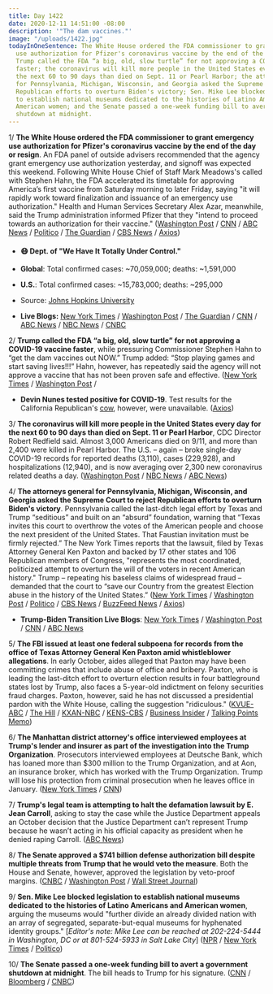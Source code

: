 ```yaml
---
title: Day 1422
date: 2020-12-11 14:51:00 -08:00
description: '"The dam vaccines."'
image: "/uploads/1422.jpg"
todayInOneSentence: The White House ordered the FDA commissioner to grant emergency
  use authorization for Pfizer's coronavirus vaccine by the end of the day or resign;
  Trump called the FDA “a big, old, slow turtle” for not approving a COVID-19 vaccine
  faster; the coronavirus will kill more people in the United States every day for
  the next 60 to 90 days than died on Sept. 11 or Pearl Harbor; the attorneys general
  for Pennsylvania, Michigan, Wisconsin, and Georgia asked the Supreme Court to reject
  Republican efforts to overturn Biden's victory; Sen. Mike Lee blocked legislation
  to establish national museums dedicated to the histories of Latino Americans and
  American women; and the Senate passed a one-week funding bill to avert a government
  shutdown at midnight.
---
```


1/ **The White House ordered the FDA commissioner to grant emergency use authorization for Pfizer's coronavirus vaccine by the end of the day or resign**. An FDA panel of outside advisers recommended that the agency grant emergency use authorization yesterday, and signoff was expected this weekend. Following White House Chief of Staff Mark Meadows's called with Stephen Hahn, the FDA accelerated its timetable for approving America’s first vaccine from Saturday morning to later Friday, saying "it will rapidly work toward finalization and issuance of an emergency use authorization." Health and Human Services Secretary Alex Azar, meanwhile, said the Trump administration informed Pfizer that they "intend to proceed towards an authorization for their vaccine." ([Washington Post](https://www.washingtonpost.com/health/2020/12/11/trump-stephen-hahn-fda-covid-vaccine/) / [CNN](https://www.cnn.com/2020/12/11/politics/white-house-fda-chief-approve-covid-vaccine-resign/index.html) / [ABC News](https://abcnews.go.com/Business/wireStory/white-house-presses-hahn-approve-vaccine-end-day-74676636) / [Politico](https://www.politico.com/news/2020/12/11/azar-authorization-pfizer-coronavirus-vaccine-444508) / [The Guardian](https://www.theguardian.com/world/2020/dec/11/pfizer-vaccine-fda-emergency-use-authorization-covid) / [CBS News](https://www.cbsnews.com/news/covid-vaccine-pfizer-rapid-emergency-use-authorization-fda/) / [Axios](https://www.axios.com/white-house-fda-threat-coronavirus-vaccine-ca8ecd8f-f333-4ea2-95cf-021be01ce920.html))

* #### 😷 Dept. of "We Have It Totally Under Control."

* **Global**: Total confirmed cases: \~70,059,000; deaths: \~1,591,000

* **U.S.**: Total confirmed cases: \~15,783,000; deaths: \~295,000

* Source: [Johns Hopkins University](https://coronavirus.jhu.edu/map.html)

* **Live Blogs:** [New York Times](https://www.nytimes.com/live/2020/12/11/world/covid-19-coronavirus/) / [Washington Post](https://www.washingtonpost.com/nation/2020/12/11/coronavirus-covid-live-updates-us/) / [The Guardian](https://www.theguardian.com/us-news/live/2020/dec/11/coronavirus-covid-19-vaccine-pfizer-fda-joe-biden-donald-trump-us-election-live-updates) / [CNN](https://www.cnn.com/world/live-news/coronavirus-pandemic-12-11-20-intl/index.html) / [ABC News](https://abcnews.go.com/Health/live-updates/coronavirus/?id=74578775) / [NBC News](https://www.nbcnews.com/news/us-news/live-blog/2020-12-11-covid-live-updates-vaccine-news-n1250840) / [CNBC](https://www.cnbc.com/2020/12/11/coronavirus-live-updates.html)

2/ **Trump called the FDA “a big, old, slow turtle” for not approving a COVID-19 vaccine faster**, while pressuring Commissioner Stephen Hahn to “get the dam vaccines out NOW.” Trump added: “Stop playing games and start saving lives!!!” Hahn, however, has repeatedly said the agency will not approve a vaccine that has not been proven safe and effective. ([New York Times](https://www.nytimes.com/2020/12/11/us/politics/trump-slams-the-fda-ahead-of-expected-vaccine-authorization.html) / [Washington Post](https://www.washingtonpost.com/health/2020/12/11/trump-stephen-hahn-fda-covid-vaccine/) /

* **Devin Nunes tested positive for COVID-19**. Test results for the California Republican's [cow](https://www.nytimes.com/2020/06/25/us/politics/devin-nunes-cow-tweets.html), however, were unavailable. ([Axios](https://www.axios.com/devin-nunes-covid-19-tested-positive-coronavirus-c4b5f652-8f2c-44c5-b897-95a5f4982330.html))

3/ **The coronavirus will kill more people in the United States every day for the next 60 to 90 days than died on Sept. 11 or Pearl Harbor**, CDC Director Robert Redfield said. Almost 3,000 Americans died on 9/11, and more than 2,400 were killed in Pearl Harbor. The U.S. – again – broke single-day COVID-19 records for reported deaths (3,110), cases (229,928), and hospitalizations (12,940), and is now averaging over 2,300 new coronavirus related deaths a day. ([Washington Post](https://www.washingtonpost.com/nation/2020/12/11/coronavirus-covid-live-updates-us/) / [NBC News](https://www.nbcnews.com/news/us-news/live-blog/2020-12-11-covid-live-updates-vaccine-news-n1250840) / [ABC News](https://abcnews.go.com/Health/live-updates/coronavirus/?id=74578775#74674211))

4/ **The attorneys general for Pennsylvania, Michigan, Wisconsin, and Georgia asked the Supreme Court to reject Republican efforts to overturn Biden's victory**. Pennsylvania called the last-ditch legal effort by Texas and Trump “seditious” and built on an “absurd” foundation, warning that “Texas invites this court to overthrow the votes of the American people and choose the next president of the United States. That Faustian invitation must be firmly rejected.” The New York Times reports that the lawsuit, filed by Texas Attorney General Ken Paxton and backed by 17 other states and 106 Republican members of Congress, "represents the most coordinated, politicized attempt to overturn the will of the voters in recent American history." Trump – repeating his baseless claims of widespread fraud – demanded that the court to “save our Country from the greatest Election abuse in the history of the United States.” ([New York Times](https://www.nytimes.com/2020/12/10/us/trump-election-lawsuit-states.html) / [Washington Post](https://www.washingtonpost.com/politics/with-time-running-out-trump-and-gop-allies-turn-up-pressure-on-supreme-court-in-election-assault/2020/12/10/4268511a-3b03-11eb-bc68-96af0daae728_story.html) / [Politico](https://www.politico.com/news/2020/12/10/seditious-abuse-judicial-process-reject-texas-effort-election-joe-biden-win-444414) / [CBS News](https://www.cbsnews.com/news/texas-lawsuit-supreme-court-106-house-republicans/) / [BuzzFeed News](https://www.buzzfeednews.com/article/skbaer/list-republican-house-members-overturn-election) / [Axios](https://www.axios.com/house-republicans-texas-lawsuit-election-a33e2081-89fa-442a-b1f6-eb1fcf9f4b16.html))

* **Trump-Biden Transition Live Blogs**: [New York Times](https://www.nytimes.com/live/2020/12/11/us/joe-biden-trump/) / [Washington Post](https://www.washingtonpost.com/politics/2020/12/11/joe-biden-trump-transition-live-updates/) / [CNN](https://www.cnn.com/politics/live-news/biden-trump-us-election-news-12-11-20/index.html) / [ABC News](https://abcnews.go.com/Politics/live-updates/2020-election-results-transition/?id=74573672)

5/ **The FBI issued at least one federal subpoena for records from the office of Texas Attorney General Ken Paxton amid  whistleblower allegations**. In early October, aides alleged that Paxton may have been committing crimes that include abuse of office and bribery. Paxton, who is leading the last-ditch effort to overturn election results in four battleground states lost by Trump, also faces a 5-year-old indictment on felony securities fraud charges. Paxton, however, said he has not discussed a presidential pardon with the White House, calling the suggestion "ridiculous." ([KVUE-ABC](https://www.kvue.com/article/news/local/texas/fbi-subpoena-texas-ag-ken-paxton/269-aac1b3ca-f2c3-4116-a95c-cdef4b41531e) / [The Hill](https://thehill.com/homenews/state-watch/529782-fbi-issues-subpoena-for-texas-ag-records-after-whistleblower-allegations) / [KXAN-NBC](https://www.kxan.com/news/texas-politics/texas-ag-ken-paxton-no-discussions-of-pardon-with-the-white-house/) / [KENS-CBS](https://www.kens5.com/article/news/local/texas/fbi-subpoena-texas-ag-ken-paxton/269-aac1b3ca-f2c3-4116-a95c-cdef4b41531e) / [Business Insider](https://www.businessinsider.com/ken-paxton-fbi-subpoena-bribery-abuse-of-office-investigation-2020-12) / [Talking Points Memo](https://talkingpointsmemo.com/news/indicted-tx-ag-insists-its-ridiculous-to-accuse-him-of-fishing-for-pardon-with-scotus-lawsuit))

6/ **The Manhattan district attorney's office interviewed employees at Trump's lender and insurer as part of the investigation into the Trump Organization**. Prosecutors interviewed employees at Deutsche Bank, which has loaned more than $300 million to the Trump Organization, and at Aon, an insurance broker, which has worked with the Trump Organization. Trump will lose his protection from criminal prosecution when he leaves office in January. ([New York Times](https://www.nytimes.com/2020/12/11/nyregion/trump-taxes-cy-vance.html) / [CNN](https://www.cnn.com/2020/12/11/politics/manhattan-vance-trump-banks/index.html))

7/ **Trump's legal team is attempting to halt the defamation lawsuit by E. Jean Carroll**, asking to stay the case while the Justice Department appeals an October decision that the Justice Department can’t represent Trump because he wasn’t acting in his official capacity as president when he denied raping Carroll. ([ABC News](https://abcnews.go.com/US/president-trump-halt-defamation-lawsuit-jean-carrolls-attorney/story?id=74672711))

8/ **The Senate approved a $741 billion defense authorization bill despite multiple threats from Trump that he would veto the measure**. Both the House and Senate, however, approved the legislation by veto-proof margins. ([CNBC](https://www.cnbc.com/2020/12/11/senate-passes-740-billion-defense-bill-as-trump-veto-threat-looms.html) / [Washington Post](https://www.washingtonpost.com/national-security/senate-vote-defense-bill-trump/2020/12/11/c21e4160-3bbe-11eb-9276-ae0ca72729be_story.html) / [Wall Street Journal](https://www.wsj.com/articles/senate-advances-defense-policy-bill-despite-trump-veto-threat-11607703243))

9/ **Sen. Mike Lee blocked legislation to establish national museums dedicated to the histories of Latino Americans and American women**, arguing the museums would "further divide an already divided nation with an array of segregated, separate-but-equal museums for hyphenated identity groups." \[*Editor's note: Mike Lee can be reached at 202-224-5444 in Washington, DC or at 801-524-5933 in Salt Lake City*\] ([NPR](https://www.npr.org/2020/12/11/945389843/sen-mike-lee-blocks-legislation-for-latino-womens-museums) / [New York Times](https://www.nytimes.com/2020/12/11/us/politics/mike-lee-smithsonian-latino-women-museums.html) / [Politico](https://www.politico.com/news/2020/12/10/lee-smithsonian-museum-blocked-444496))

10/ **The Senate passed a one-week funding bill to avert a government shutdown at midnight**. The bill heads to Trump for his signature. ([CNN](https://www.cnn.com/2020/12/11/politics/senate-vote-government-funding-deadline-shutdown/index.html) / [Bloomberg](https://www.bloomberg.com/news/articles/2020-12-11/senate-postpones-vote-on-spending-bill-as-shutdown-looms?sref=MIBMEEoj) / [CNBC](https://www.cnbc.com/2020/12/10/senate-passes-one-week-government-funding-extension-sends-it-to-trump.html))